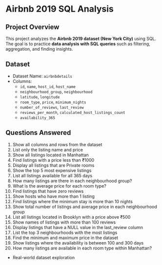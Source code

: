 # Airbnb 2019 SQL Analysis

## Project Overview
This project analyzes the **Airbnb 2019 dataset (New York City)** using SQL.  
The goal is to practice **data analysis with SQL queries** such as filtering, aggregation, and finding insights.

## Dataset
- Dataset Name: `airbnbdetails`
- Columns:
  - `id`, `name`, `host_id`, `host_name`
  - `neighbourhood_group`, `neighbourhood`
  - `latitude`, `longitude`
  - `room_type`, `price`, `minimum_nights`
  - `number_of_reviews`, `last_review`
  - `reviews_per_month`, `calculated_host_listings_count`
  - `availability_365`

## Questions Answered
1. Show all columns and rows from the dataset  
2. List only the listing name and price  
3. Show all listings located in Manhattan  
4. Find listings with a price less than ₹1000  
5. Display all listings that are Private rooms  
6. Show the top 5 most expensive listings  
7. List all listings available for all 365 days  
8. How many listings are there in each neighbourhood group?  
9. What is the average price for each room type?  
10. Find listings that have zero reviews  
11. Show hosts who have more than 1 listing  
12. Find listings where the minimum stay is more than 10 nights  
13. Show total number of listings and average price in each neighbourhood group  
14. List all listings located in Brooklyn with a price above ₹500  
15. Show names of listings with more than 100 reviews  
16. Display listings that have a NULL value in the last_review column  
17. List the top 3 neighbourhoods with the most listings  
18. Find the minimum and maximum price in the dataset  
19. Show listings where the availability is between 100 and 300 days  
20. How many listings are available in each room type within Manhattan?

- Real-world dataset exploration

